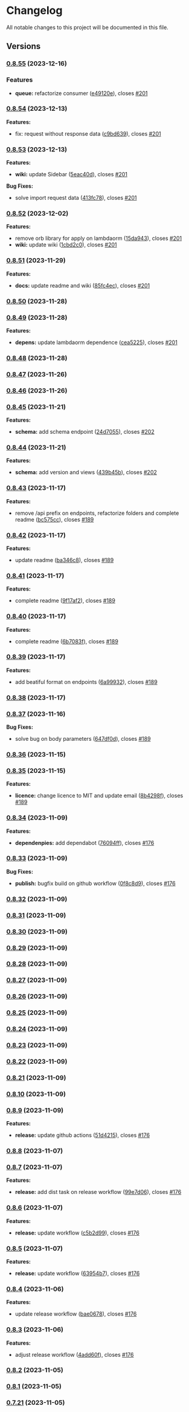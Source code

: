 # Changelog

All notable changes to this project will be documented in this file.

## Versions

### [0.8.55](https://github.com/FlavioLionelRita/lambdaorm-svc/compare/v0.8.54...v0.8.55) (2023-12-16)


### Features

* **queue:** refactorize consumer ([e49120e](https://github.com/FlavioLionelRita/lambdaorm-svc/commit/e49120ebff480d27f306a412d14b27f4127d8f11)), closes [#201](https://github.com/FlavioLionelRita/lambdaorm-svc/issues/201)

### [0.8.54](https://github.com/FlavioLionelRita/lambdaorm-svc/compare/v0.8.53...v0.8.54) (2023-12-13)

**Features:**

* fix: request without response data ([c9bd639](https://github.com/FlavioLionelRita/lambdaorm-svc/commit/c9bd63902a9ac57ec5f96330e1d943d5675faefb)), closes [#201](https://github.com/FlavioLionelRita/lambdaorm/issues/201)

### [0.8.53](https://github.com/FlavioLionelRita/lambdaorm-svc/compare/v0.8.52...v0.8.53) (2023-12-13)

**Features:**

* **wiki:** update Sidebar ([5eac40d](https://github.com/FlavioLionelRita/lambdaorm-svc/commit/5eac40d00c447818316842222da4005a60a6b9c1)), closes [#201](https://github.com/FlavioLionelRita/lambdaorm/issues/201)

**Bug Fixes:**

* solve import request data ([413fc78](https://github.com/FlavioLionelRita/lambdaorm-svc/commit/413fc7892c60d2374e2f310fd71cadc9dda92a0a)), closes [#201](https://github.com/FlavioLionelRita/lambdaorm/issues/201)

### [0.8.52](https://github.com/FlavioLionelRita/lambdaorm-svc/compare/v0.8.51...v0.8.52) (2023-12-02)

**Features:**

* remove orb library for apply on lambdaorm ([15da943](https://github.com/FlavioLionelRita/lambdaorm-svc/commit/15da9436c749b960719ac29fc84a3ad854b7cd03)), closes [#201](https://github.com/FlavioLionelRita/lambdaorm/issues/201)
* **wiki:** update wiki ([1cbd2c0](https://github.com/FlavioLionelRita/lambdaorm-svc/commit/1cbd2c0c0c6ab64a2d8b04a46bc1b22f6d8c18de)), closes [#201](https://github.com/FlavioLionelRita/lambdaorm/issues/201)

### [0.8.51](https://github.com/FlavioLionelRita/lambdaorm-svc/compare/v0.8.50...v0.8.51) (2023-11-29)

**Features:**

* **docs:** update readme and wiki ([85fc4ec](https://github.com/FlavioLionelRita/lambdaorm-svc/commit/85fc4ec6f8e96a10ecc50c92134e2a3ee5c4e80c)), closes [#201](https://github.com/FlavioLionelRita/lambdaorm/issues/201)

### [0.8.50](https://github.com/FlavioLionelRita/lambdaorm-svc/compare/v0.8.49...v0.8.50) (2023-11-28)

### [0.8.49](https://github.com/FlavioLionelRita/lambdaorm-svc/compare/v0.8.48...v0.8.49) (2023-11-28)

**Features:**

* **depens:** update lambdaorm dependence ([cea5225](https://github.com/FlavioLionelRita/lambdaorm-svc/commit/cea5225d689130b92465228656714e2e4c273fd3)), closes [#201](https://github.com/FlavioLionelRita/lambdaorm/issues/201)

### [0.8.48](https://github.com/FlavioLionelRita/lambdaorm-svc/compare/v0.8.47...v0.8.48) (2023-11-28)

### [0.8.47](https://github.com/FlavioLionelRita/lambdaorm-svc/compare/v0.8.46...v0.8.47) (2023-11-26)

### [0.8.46](https://github.com/FlavioLionelRita/lambdaorm-svc/compare/v0.8.45...v0.8.46) (2023-11-26)

### [0.8.45](https://github.com/FlavioLionelRita/lambdaorm-svc/compare/v0.8.44...v0.8.45) (2023-11-21)

**Features:**

* **schema:** add schema endpoint ([24d7055](https://github.com/FlavioLionelRita/lambdaorm-svc/commit/24d7055ea3a01070954c8d00eb2e3006f5069ba7)), closes [#202](https://github.com/FlavioLionelRita/lambdaorm/issues/202)

### [0.8.44](https://github.com/FlavioLionelRita/lambdaorm-svc/compare/v0.8.43...v0.8.44) (2023-11-21)

**Features:**

* **schema:** add version and views ([439b45b](https://github.com/FlavioLionelRita/lambdaorm-svc/commit/439b45bad5f687a6ff7774a95d6f5d5ed82ad443)), closes [#202](https://github.com/FlavioLionelRita/lambdaorm/issues/202)

### [0.8.43](https://github.com/FlavioLionelRita/lambdaorm-svc/compare/v0.8.42...v0.8.43) (2023-11-17)

**Features:**

* remove /api prefix on endpoints, refactorize folders and complete readme ([bc575cc](https://github.com/FlavioLionelRita/lambdaorm-svc/commit/bc575cce24063411a59f7d1db30f7fa0c7eb15e4)), closes [#189](https://github.com/FlavioLionelRita/lambdaorm/issues/189)

### [0.8.42](https://github.com/FlavioLionelRita/lambdaorm-svc/compare/v0.8.41...v0.8.42) (2023-11-17)

**Features:**

* update readme ([ba346c8](https://github.com/FlavioLionelRita/lambdaorm-svc/commit/ba346c865f20b6a39443dac5ce7fb12e16707e86)), closes [#189](https://github.com/FlavioLionelRita/lambdaorm/issues/189)

### [0.8.41](https://github.com/FlavioLionelRita/lambdaorm-svc/compare/v0.8.40...v0.8.41) (2023-11-17)

**Features:**

* complete readme ([9f17af2](https://github.com/FlavioLionelRita/lambdaorm-svc/commit/9f17af2383d21745b907155b0e4ab6b035e4d974)), closes [#189](https://github.com/FlavioLionelRita/lambdaorm/issues/189)

### [0.8.40](https://github.com/FlavioLionelRita/lambdaorm-svc/compare/v0.8.39...v0.8.40) (2023-11-17)

**Features:**

* complete readme ([6b7083f](https://github.com/FlavioLionelRita/lambdaorm-svc/commit/6b7083fe6673a5ef3c87568b67fe53ac864e5ce8)), closes [#189](https://github.com/FlavioLionelRita/lambdaorm/issues/189)

### [0.8.39](https://github.com/FlavioLionelRita/lambdaorm-svc/compare/v0.8.38...v0.8.39) (2023-11-17)

**Features:**

* add beatiful format on endpoints ([6a99932](https://github.com/FlavioLionelRita/lambdaorm-svc/commit/6a99932ba30592584ec77df266fc5913634898fa)), closes [#189](https://github.com/FlavioLionelRita/lambdaorm/issues/189)

### [0.8.38](https://github.com/FlavioLionelRita/lambdaorm-svc/compare/v0.8.37...v0.8.38) (2023-11-17)

### [0.8.37](https://github.com/FlavioLionelRita/lambdaorm-svc/compare/v0.8.36...v0.8.37) (2023-11-16)

**Bug Fixes:**

* solve bug on body parameters ([647df0d](https://github.com/FlavioLionelRita/lambdaorm-svc/commit/647df0d11112e47861fd859125b572f47a8f5da9)), closes [#189](https://github.com/FlavioLionelRita/lambdaorm/issues/189)

### [0.8.36](https://github.com/FlavioLionelRita/lambdaorm-svc/compare/v0.8.35...v0.8.36) (2023-11-15)

### [0.8.35](https://github.com/FlavioLionelRita/lambdaorm-svc/compare/v0.8.34...v0.8.35) (2023-11-15)

**Features:**

* **licence:** change licence to MIT and update email ([8b4298f](https://github.com/FlavioLionelRita/lambdaorm-svc/commit/8b4298f1da7e262e9059302f8183a55ae6023f0e)), closes [#189](https://github.com/FlavioLionelRita/lambdaorm/issues/189)

### [0.8.34](https://github.com/FlavioLionelRita/lambdaorm-svc/compare/v0.8.33...v0.8.34) (2023-11-09)

**Features:**

* **dependenpies:** add dependabot ([76094ff](https://github.com/FlavioLionelRita/lambdaorm-svc/commit/76094ff62964f0483a7f7d7f7ce1c643796df1bc)), closes [#176](https://github.com/FlavioLionelRita/lambdaorm/issues/176)

### [0.8.33](https://github.com/FlavioLionelRita/lambdaorm-svc/compare/v0.8.32...v0.8.33) (2023-11-09)

**Bug Fixes:**

* **publish:** bugfix build on github workflow ([0f8c8d9](https://github.com/FlavioLionelRita/lambdaorm-svc/commit/0f8c8d9956d9fe5cbe518e06de71e1c0565265d4)), closes [#176](https://github.com/FlavioLionelRita/lambdaorm/issues/176)

### [0.8.32](https://github.com/FlavioLionelRita/lambdaorm-svc/compare/v0.8.31...v0.8.32) (2023-11-09)

### [0.8.31](https://github.com/FlavioLionelRita/lambdaorm-svc/compare/v0.8.30...v0.8.31) (2023-11-09)

### [0.8.30](https://github.com/FlavioLionelRita/lambdaorm-svc/compare/v0.8.29...v0.8.30) (2023-11-09)

### [0.8.29](https://github.com/FlavioLionelRita/lambdaorm-svc/compare/v0.8.28...v0.8.29) (2023-11-09)

### [0.8.28](https://github.com/FlavioLionelRita/lambdaorm-svc/compare/v0.8.27...v0.8.28) (2023-11-09)

### [0.8.27](https://github.com/FlavioLionelRita/lambdaorm-svc/compare/v0.8.26...v0.8.27) (2023-11-09)

### [0.8.26](https://github.com/FlavioLionelRita/lambdaorm-svc/compare/v0.8.25...v0.8.26) (2023-11-09)

### [0.8.25](https://github.com/FlavioLionelRita/lambdaorm-svc/compare/v0.8.24...v0.8.25) (2023-11-09)

### [0.8.24](https://github.com/FlavioLionelRita/lambdaorm-svc/compare/v0.8.23...v0.8.24) (2023-11-09)

### [0.8.23](https://github.com/FlavioLionelRita/lambdaorm-svc/compare/v0.8.22...v0.8.23) (2023-11-09)

### [0.8.22](https://github.com/FlavioLionelRita/lambdaorm-svc/compare/v0.8.21...v0.8.22) (2023-11-09)

### [0.8.21](https://github.com/FlavioLionelRita/lambdaorm-svc/compare/v0.8.10...v0.8.21) (2023-11-09)

### [0.8.10](https://github.com/FlavioLionelRita/lambdaorm-svc/compare/v0.8.9...v0.8.10) (2023-11-09)

### [0.8.9](https://github.com/FlavioLionelRita/lambdaorm-svc/compare/v0.8.8...v0.8.9) (2023-11-09)

**Features:**

* **release:** update github actions ([51d4215](https://github.com/FlavioLionelRita/lambdaorm-svc/commit/51d4215987ddeb2e1a2fa66c688c215fb72d7527)), closes [#176](https://github.com/FlavioLionelRita/lambdaorm/issues/176)

### [0.8.8](https://github.com/FlavioLionelRita/lambdaorm-svc/compare/v0.8.7...v0.8.8) (2023-11-07)

### [0.8.7](https://github.com/FlavioLionelRita/lambdaorm-svc/compare/v0.8.6...v0.8.7) (2023-11-07)

**Features:**

* **release:** add dist task on release workflow ([99e7d06](https://github.com/FlavioLionelRita/lambdaorm-svc/commit/99e7d068833942a981b4d7dd9d387204e4c40dd3)), closes [#176](https://github.com/FlavioLionelRita/lambdaorm/issues/176)

### [0.8.6](https://github.com/FlavioLionelRita/lambdaorm-svc/compare/v0.8.5...v0.8.6) (2023-11-07)

**Features:**

* **release:** update workflow ([c5b2d99](https://github.com/FlavioLionelRita/lambdaorm-svc/commit/c5b2d991eee5bd0c80744f870de2edf559b8b71d)), closes [#176](https://github.com/FlavioLionelRita/lambdaorm/issues/176)

### [0.8.5](https://github.com/FlavioLionelRita/lambdaorm-svc/compare/v0.8.4...v0.8.5) (2023-11-07)

**Features:**

* **release:** update workflow ([63954b7](https://github.com/FlavioLionelRita/lambdaorm-svc/commit/63954b7c1b340a3f5a8cc05abe9c45d80ecf22e1)), closes [#176](https://github.com/FlavioLionelRita/lambdaorm/issues/176)

### [0.8.4](https://github.com/FlavioLionelRita/lambdaorm-svc/compare/v0.8.3...v0.8.4) (2023-11-06)

**Features:**

* update release workflow ([bae0678](https://github.com/FlavioLionelRita/lambdaorm-svc/commit/bae06784ebfc34e57c2c1cdb6abce5f9b034f0cc)), closes [#176](https://github.com/FlavioLionelRita/lambdaorm/issues/176)

### [0.8.3](https://github.com/FlavioLionelRita/lambdaorm-svc/compare/v0.8.2...v0.8.3) (2023-11-06)

**Features:**

* adjust release workflow ([4add60f](https://github.com/FlavioLionelRita/lambdaorm-svc/commit/4add60fba31b9508c70049e41792f652b6fd0c69)), closes [#176](https://github.com/FlavioLionelRita/lambdaorm/issues/176)

### [0.8.2](https://github.com/FlavioLionelRita/lambdaorm/compare/v0.8.1...v0.8.2) (2023-11-05)

### [0.8.1](https://github.com/FlavioLionelRita/lambdaorm/compare/v0.7.21...v0.8.1) (2023-11-05)

### [0.7.21](https://github.com/FlavioLionelRita/lambdaorm/compare/v0.6.5...v0.7.21) (2023-11-05)
